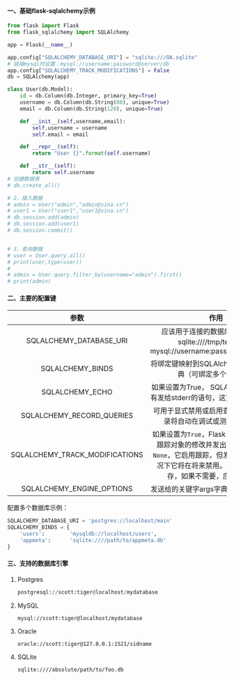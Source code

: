 #### 一、基础flask-sqlalchemy示例

```python
from flask import Flask
from flask_sqlalchemy import SQLAlchemy

app = Flask(__name__)

app.config["SQLALCHEMY_DATABASE_URI"] = "sqlite:///OA.sqlite"
# 链接mysql时设置：mysql://username:password@server/db
app.config["SQLALCHEMY_TRACK_MODIFICATIONS"] = False
db = SQLAlchemy(app)

class User(db.Model):
    id = db.Column(db.Integer, primary_key=True)
    username = db.Column(db.String(80), unique=True)
    email = db.Column(db.String(120), unique=True)

    def __init__(self,username,email):
        self.username = username
        self.email = email

    def __repr__(self):
        return "User {}".format(self.username)

    def __str__(self):
        return self.username
# 创建数据表
# db.create_all()

# 2、插入数据
# admin = User("admin","admin@sina.cn")
# user1 = User("user1","user1@sina.cn")
# db.session.add(admin)
# db.session.add(user1)
# db.session.commit()


# 3、查询数据
# user = User.query.all()
# print(user,type(user))
#
# admin = User.query.filter_by(username="admin").first()
# print(admin)
```

#### 二、主要的配置键

|              参数              |                             作用                             |
| :----------------------------: | :----------------------------------------------------------: |
|    SQLALCHEMY_DATABASE_URI     | 应该用于连接的数据库URI。例子：sqlite:////tmp/test.db ；mysql://username:password@server/db |
|        SQLALCHEMY_BINDS        |  将绑定键映射到SQLAlchemy连接URI的字典（可绑定多个数据库）   |
|        SQLALCHEMY_ECHO         | 如果设置为True， SQLAlchemy将记录所有发给stderr的语句，这对于调试很有用。 |
|   SQLALCHEMY_RECORD_QUERIES    | 可用于显式禁用或启用查询记录。查询记录将自动在调试或测试模式下发生 |
| SQLALCHEMY_TRACK_MODIFICATIONS | 如果设置为`True`，Flask-SQLAlchemy将跟踪对象的修改并发出信号。默认值为`None`，它启用跟踪，但发出警告，默认情况下它将在将来禁用。这需要额外的内存，如果不需要，应将其禁用。 |
|   SQLALCHEMY_ENGINE_OPTIONS    |            发送给的关键字args字典 create_engine()            |

配置多个数据库示例：

```python
SQLALCHEMY_DATABASE_URI = 'postgres://localhost/main'
SQLALCHEMY_BINDS = {
    'users':        'mysqldb://localhost/users',
    'appmeta':      'sqlite:////path/to/appmeta.db'
}
```

#### 三、支持的数据库引擎

1. Postgres

    ```python
    postgresql://scott:tiger@localhost/mydatabase
    ```

2. MySQL

    ```
    mysql://scott:tiger@localhost/mydatabase
    ```

3. Oracle

    ```
    oracle://scott:tiger@127.0.0.1:1521/sidname
    ```

4. SQLite

    ```
    sqlite:////absolute/path/to/foo.db
    ```

    